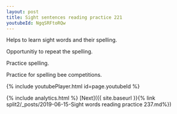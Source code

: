 ```yaml
---
layout: post
title: Sight sentences reading practice 221
youtubeId: NgqSRFtoRQw
---
```

 
 
Helps to learn sight words and their spelling.

Opportunitiy to repeat the spelling. 

Practice spelling. 
 
Practice for spelling bee competitions. 
 
{% include youtubePlayer.html id=page.youtubeId %}
 
 
{% include analytics.html %} 
[Next]({{ site.baseurl }}{% link  split2/_posts/2019-06-15-Sight words reading practice 237.md%})
 

